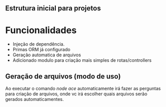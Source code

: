 ## Estrutura inicial para projetos

# Funcionalidades
- Injeção de dependência.
- Primas ORM já configurado
- Geração automatica de arquivos
- Adicionado modulo para criação mais simples de rotas/controllers


## Geração de arquivos (modo de uso)
Ao executar o comando *node ace* automaticamente irá fazer as perguntas para criação de arquivos, onde vc irá escolher quais arquivos serão gerados automaticamentes.
